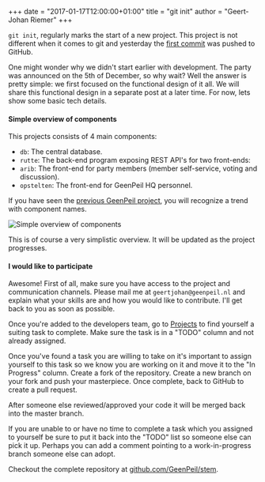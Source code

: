 +++
date = "2017-01-17T12:00:00+01:00"
title = "git init"
author = "Geert-Johan Riemer"
+++

`git init`, regularly marks the start of a new project. This project is not different when it comes to git and yesterday the [first commit](https://github.com/GeenPeil/stem/commit/e55e07e8ba676099fb3d643a224a31d5983c639d) was pushed to GitHub.

One might wonder why we didn't start earlier with development. The party was announced on the 5th of December, so why wait? Well the answer is pretty simple: we first focused on the functional design of it all. We will share this functional design in a separate post at a later time. For now, lets show some basic tech details.

<!--more-->
 
#### Simple overview of components
 
This projects consists of 4 main components:

- `db`: The central database.
- `rutte`: The back-end program exposing REST API's for two front-ends:
- `arib`: The front-end for party members (member self-service, voting and discussion).
- `opstelten`: The front-end for GeenPeil HQ personnel.

If you have seen the [previous GeenPeil project](https://github.com/GeenPeil/teken), you will recognize a trend with component names.

![Simple overview of components](/images/git-init-tech-overview.png)

This is of course a very simplistic overview. It will be updated as the project progresses.

#### I would like to participate

Awesome! First of all, make sure you have access to the project and communication channels. Please mail me at `geertjohan@geenpeil.nl` and explain what your skills are and how you would like to contribute. I'll get back to you as soon as possible.

Once you're added to the developers team, go to [Projects](https://github.com/GeenPeil/stem/projects) to find yourself a suiting task to complete. Make sure the task is in a "TODO" column and not already assigned.

Once you've found a task you are willing to take on it's important to assign yourself to this task so we know you are working on it and move it to the "In Progress" column. Create a fork of the repository. Create a new branch on your fork and push your masterpiece. Once complete, back to GitHub to create a pull request. 

After someone else reviewed/approved your code it will be merged back into the master branch.

If you are unable to or have no time to complete a task which you assigned to yourself be sure to put it back into the "TODO" list so someone else can pick it up. Perhaps you can add a comment pointing to a work-in-progress branch someone else can adopt.

Checkout the complete repository at [github.com/GeenPeil/stem](https://github.com/GeenPeil/stem).